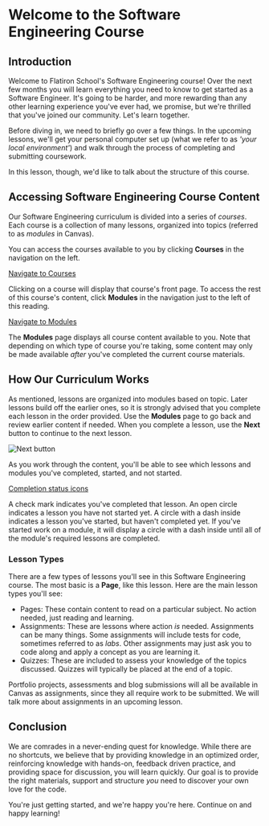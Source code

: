 # Welcome to the Software Engineering Course

## Introduction

Welcome to Flatiron School's Software Engineering course! Over the next few
months you will learn everything you need to know to get started as a Software
Engineer. It's going to be harder, and more rewarding than any other learning
experience you've ever had, we promise, but we're thrilled that you've joined
our community. Let's learn together.

Before diving in, we need to briefly go over a few things. In the upcoming
lessons, we'll get your personal computer set up (what we refer to as _'your
local environment'_) and walk through the process of completing and submitting
coursework.

In this lesson, though, we'd like to talk about the structure of this course.

## Accessing Software Engineering Course Content

Our Software Engineering curriculum is divided into a series of _courses_. Each
course is a collection of many lessons, organized into topics (referred to as
_modules_ in Canvas).

You can access the courses available to you by clicking **Courses** in the
navigation on the left.

[Navigate to Courses](https://curriculum-content.s3.amazonaws.com/homeroom/welcome-introduction/canvas-nav.png)

Clicking on a course will display that course's front page. To access the rest of
this course's content, click **Modules** in the navigation just to the left of
this reading.

[Navigate to Modules](https://curriculum-content.s3.amazonaws.com/homeroom/welcome-introduction/canvas-module.png)

The **Modules** page displays all course content available to you. Note that
depending on which type of course you're taking, some content may only be made
available _after_ you've completed the current course materials.

## How Our Curriculum Works

As mentioned, lessons are organized into modules based on topic. Later lessons
build off the earlier ones, so it is strongly advised that you complete each
lesson in the order provided. Use the **Modules** page to go back and review
earlier content if needed. When you complete a lesson, use the **Next** button
to continue to the next lesson.

![Next button](https://curriculum-content.s3.amazonaws.com/homeroom/welcome-introduction/next-button.png)

As you work through the content, you'll be able to see which lessons and modules
you've completed, started, and not started.

[Completion status icons](https://curriculum-content.s3.amazonaws.com/homeroom/welcome-introduction/module-progress.png)

A check mark indicates you've completed that lesson. An open circle indicates a
lesson you have not started yet. A circle with a dash inside indicates a lesson
you've started, but haven't completed yet. If you've started work on a module,
it will display a circle with a dash inside until all of the module's required
lessons are completed.

### Lesson Types

There are a few types of lessons you'll see in this Software Engineering course.
The most basic is a **Page**, like this lesson. Here are the main lesson types
you'll see:

- Pages: These contain content to read on a particular subject. No action
  needed, just reading and learning.
- Assignments: These are lessons where action _is_ needed. Assignments can be
  many things. Some assignments will include tests for code, sometimes referred
  to as _labs_. Other assignments may just ask you to code along and apply a
  concept as you are learning it.
- Quizzes: These are included to assess your knowledge of the topics discussed.
  Quizzes will typically be placed at the end of a topic.

Portfolio projects, assessments and blog submissions will all be available in
Canvas as assignments, since they all require work to be submitted. We will
talk more about assignments in an upcoming lesson.

## Conclusion

We are comrades in a never-ending quest for knowledge. While there are no
shortcuts, we believe that by providing knowledge in an optimized order,
reinforcing knowledge with hands-on, feedback driven practice, and providing
space for discussion, you will learn quickly. Our goal is to provide the
right materials, support and structure _you_ need to discover your own love for
the code.

You're just getting started, and we're happy you're here. Continue on and happy
learning!
